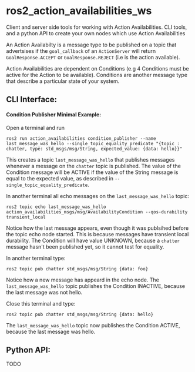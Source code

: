 # ros2_action_availabilities_ws

Client and server side tools for working with Action Availabilities.
CLI tools, and a python API to create your own nodes which use Action Availabilities

An Action Availabilty is a message type to be published on a topic that advertsises if the `goal_callback` of an `ActionServer` will return `GoalResponse.ACCEPT` or `GoalResponse.REJECT` (i.e is the action available).

Action Availabilities are dependent on Conditions (e.g 4 Conditions must be active for the Action to be available). Conditions are another message type that describe a particular state of your system.

## CLI Interface:
#### Condition Publisher Minimal Example:
 
Open a terminal and run
```
ros2 run action_availabilities condition_publisher --name last_message_was_hello --single_topic_equality_predicate "{topic : chatter, type: std_msgs/msg/String, expected_value: {data: hello}}"
``` 

This creates a topic `last_message_was_hello` that publishes messages whenever a message on the `chatter` topic is published. The value of the Condition message will be ACTIVE if the value of the String message is equal to the expected value, as described in `--single_topic_equality_predicate`.
 
In another terminal all echo messages on the `last_message_was_hello` topic:
```
ros2 topic echo last_message_was_hello action_availabilities_msgs/msg/AvailabilityCondition --qos-durability transient_local
```

Notice how the last message appears, even though it was publsihed before the topic echo node started. This is because messages have transient local durability. The Condition will have value UNKNOWN, because a `chatter` message hasn't been published yet, so it cannot test for equality.

In another terminal type:
```
ros2 topic pub chatter std_msgs/msg/String {data: foo}
```

Notice how a new message has appeard in the echo node. The `last_message_was_hello` topic publishes the Condition INACTIVE, because the last message was not hello.

Close this terminal and type:
```
ros2 topic pub chatter std_msgs/msg/String {data: hello}
```
The `last_message_was_hello` topic now publishes the Condition ACTIVE, because the last message was hello.

## Python API:
TODO
